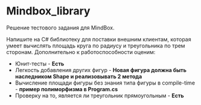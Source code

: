 # Mindbox_library
Решение тестового задания для MindBox.

Напишите на C# библиотеку для поставки внешним клиентам, которая умеет вычислять площадь круга по радиусу и треугольника по трем сторонам. Дополнительно к работоспособности оценим:
<br>
+ Юнит-тесты - **Есть**
+ Легкость добавления других фигур - **Новая фигура должна быть наследником Shape и реализовывать 2 метода**
+ Вычисление площади фигуры без знания типа фигуры в compile-time - **пример полиморфизма в Program.cs**
+ Проверку на то, является ли треугольник прямоугольным - **Есть**


